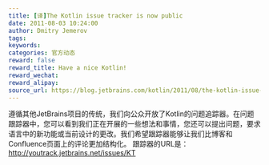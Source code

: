 ```yaml
---
title: [译]The Kotlin issue tracker is now public
date: 2011-08-03 10:24:00
author: Dmitry Jemerov
tags:
keywords:
categories: 官方动态
reward: false
reward_title: Have a nice Kotlin!
reward_wechat:
reward_alipay:
source_url: https://blog.jetbrains.com/kotlin/2011/08/the-kotlin-issue-tracker-is-now-public/
---
```


遵循其他JetBrains项目的传统，我们向公众开放了Kotlin的问题追踪器。在问题跟踪器中，您可以看到我们正在开展的一些想法和事情，您还可以提出问题，要求语言中的新功能或当前设计的更改。我们希望跟踪器能够让我们比博客和Confluence页面上的评论更加结构化。
跟踪器的URL是：http://youtrack.jetbrains.net/issues/KT

